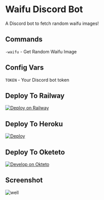 # Waifu Discord Bot
A Discord bot to fetch random waifu images! 
## Commands

`-waifu` - Get Random Waifu Image
</br>

## Config Vars
`TOKEN` - Your Discord bot token

## Deploy To Railway
[![Deploy on Railway](https://railway.app/button.svg)](https://railway.app/new/template?template=https%3A%2F%2Fgithub.com%2FNisarga-Developer%2Fwaifu-bot-discord&envs=TOKEN&TOKENDesc=Your+Discord+Bot+Token)
## Deploy To Heroku
[![Deploy](https://www.herokucdn.com/deploy/button.svg)](https://heroku.com/deploy?template=https://github.com/Nisarga-Developer/waifu-bot-discord)
## Deploy To Oketeto
[![Develop on Okteto](https://okteto.com/develop-okteto.svg)](https://cloud.okteto.com/deploy)
## Screenshot
![well](https://i.ibb.co/8BLY2Cz/waifupreview.png)

